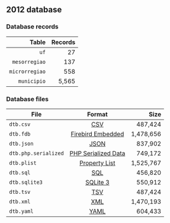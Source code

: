 ## 2012 database

### Database records

|          Table | Records |
| --------------:| -------:|
|           `uf` |      27 |
|  `mesorregiao` |     137 |
| `microrregiao` |     558 |
|    `municipio` |   5,565 |

### Database files

| File                 | Format                                                                                          |      Size |
| -------------------- |:-----------------------------------------------------------------------------------------------:| ---------:|
| `dtb.csv`            | [CSV](https://en.wikipedia.org/wiki/Comma-separated_values)                                     |   487,424 |
| `dtb.fdb`            | [Firebird Embedded](https://en.wikipedia.org/wiki/Embedded_database#Firebird_Embedded)          | 1,478,656 |
| `dtb.json`           | [JSON](https://en.wikipedia.org/wiki/JSON)                                                      |   837,902 |
| `dtb.php.serialized` | [PHP Serialized Data](https://en.wikipedia.org/wiki/Serialization#Programming_language_support) |   749,172 |
| `dtb.plist`          | [Property List](https://en.wikipedia.org/wiki/Property_list)                                    | 1,525,767 |
| `dtb.sql`            | [SQL](https://en.wikipedia.org/wiki/SQL)                                                        |   456,820 |
| `dtb.sqlite3`        | [SQLite 3](https://en.wikipedia.org/wiki/SQLite)                                                |   550,912 |
| `dtb.tsv`            | [TSV](https://en.wikipedia.org/wiki/Tab-separated_values)                                       |   487,424 |
| `dtb.xml`            | [XML](https://en.wikipedia.org/wiki/XML)                                                        | 1,470,193 |
| `dtb.yaml`           | [YAML](https://en.wikipedia.org/wiki/YAML)                                                      |   604,433 |
